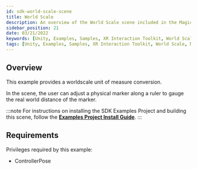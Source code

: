 ```yaml
---
id: sdk-world-scale-scene
title: World Scale
description: An overview of the World Scale scene included in the Magic Leap 2 Examples Project, which uses Unity's XR Interaction Toolkit.
sidebar_position: 21
date: 03/21/2022
keywords: [Unity, Examples, Samples, XR Interaction Toolkit, World Scale, Measurement]
tags: [Unity, Examples, Samples, XR Interaction Toolkit, World Scale, Measurement]
---
```



## Overview

This example provides a worldscale unit of measure conversion.

In the scene, the user can adjust a physical marker along a ruler to gauge the real world distance of the marker.

:::note
For instructions on installing the SDK Examples Project and building this scene, follow the [**Examples Project Install Guide**](/versioned_docs/version-1.1.0-dev2/guides/unity/sdk-example-scenes/sdk-install-setup.md).
:::

## Requirements

Privileges required by this example:

- ControllerPose
